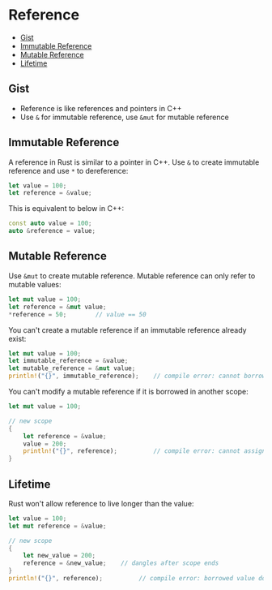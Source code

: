 # Reference

- [Gist](#gist)
- [Immutable Reference](#immutable-reference)
- [Mutable Reference](#mutable-reference)
- [Lifetime](#lifetime)

## Gist
- Reference is like references and pointers in C++
- Use `&` for immutable reference, use `&mut` for mutable reference

## Immutable Reference
A reference in Rust is similar to a pointer in C++. Use `&` to create immutable reference and use `*` to dereference:
```rust
let value = 100;
let reference = &value;
```

This is equivalent to below in C++:
```cpp
const auto value = 100;
auto &reference = value;
```

## Mutable Reference
Use `&mut` to create mutable reference. Mutable reference can only refer to mutable values:
```rust
let mut value = 100;
let reference = &mut value;
*reference = 50;        // value == 50
```

You can't create a mutable reference if an immutable reference already exist:
```rust
let mut value = 100;
let immutable_reference = &value;
let mutable_reference = &mut value;
println!("{}", immutable_reference);    // compile error: cannot borrow `value` as mutable because it is also borrowed as immutable
```

You can't modify a mutable reference if it is borrowed in another scope:
```rust
let mut value = 100;

// new scope
{
    let reference = &value;
    value = 200;
    println!("{}", reference);          // compile error: cannot assign to `value` because it is borrowed
}
```

## Lifetime
Rust won't allow reference to live longer than the value:
```rust
let value = 100;
let mut reference = &value;

// new scope
{
    let new_value = 200;
    reference = &new_value;    // dangles after scope ends
}
println!("{}", reference);          // compile error: borrowed value does not live long enough
```
